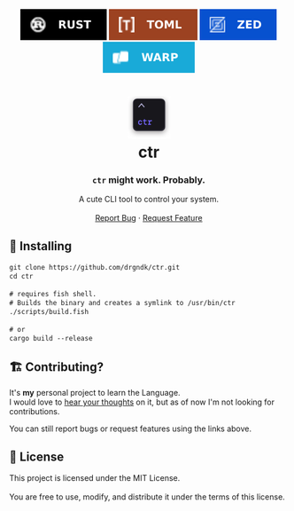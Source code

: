 <div id="badges" align="center">
  <!-- Stuff used in this Repository.-->
  <a href="https://rust-lang.org"><img alt="RustLang" src="resources/badges/rust.svg"></a>
  <a href="https://toml.io/"><img alt="TOML" src="resources/badges/toml.svg"></a>
  <a href="https://zed.dev/"><img alt="Zed" src="resources/badges/zed.svg"></a>
  <a href="https://warp.dev/"><img alt="WarpTerminal" src="resources/badges/warp.svg"></a>
</div>

<div align="center">
  <h1>
    <img src="resources/logo.svg" style="height: 2.75em;">
    <br />
    ctr
  </h1>
  <h3>
    <code>ctr</code> might work. Probably.
  </h3>
</div>
<div id="links" align="center">
  A cute CLI tool to control your system. <br /> <br />
  <a href="https://github.com/drgndk/ctr/issues/new?labels=bug&template=bug.yml">Report Bug</a> &middot;
  <a href="https://github.com/drgndk/ctr/issues/new?labels=enhancement&template=feature.yml">Request Feature</a>
</div>

<h2 id="building">🔨 Installing</h2>

  ```
  git clone https://github.com/drgndk/ctr.git
  cd ctr

  # requires fish shell.
  # Builds the binary and creates a symlink to /usr/bin/ctr
  ./scripts/build.fish

  # or
  cargo build --release
  ```

<h2 id="contributing">🏗️ Contributing?</h2>

  It's **my** personal project to learn the Language. <br />
  I would love to <a href="https://github.com/drgndk/ctr/discussions/categories/your-thoughts">hear your thoughts</a> on it, but as of now I'm not looking for contributions.

  You can still report bugs or request features using the links above.

<h2 id="license">📜 License</h2>

  This project is licensed under the MIT License. <br /> <br />
  You are free to use, modify, and distribute it under the terms of this license.
